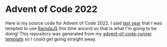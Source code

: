 # Advent of Code 2022

Here is my source code for Advent of Code 2022. I said [last year](https://github.com/CodingGreen/advent-of-code-2021) that I was tempted to use [RamdaJS](https://ramdajs.com/) this time around so that is what I'm going to be doing! This repository was generated from my [advent-of-code-runner template](https://github.com/CodingGreen/advent-of-code-runner) so I could get going straight away.
